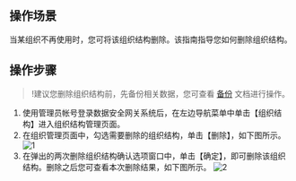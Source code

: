 ## 操作场景
当某组织不再使用时，您可将该组织结构删除。该指南指导您如何删除组织结构。


## 操作步骤

>!建议您删除组织结构前，先备份相关数据，您可查看 [备份](https://cloud.tencent.com/document/product/1025/32391) 文档进行操作。

1. 使用管理员帐号登录数据安全网关系统后，在左边导航菜单中单击【组织结构】进入组织结构管理页面。
2. 在组织管理页面中，勾选需要删除的组织结构，单击【删除】，如下图所示。
![1](https://main.qcloudimg.com/raw/7cf28c09d9a763c938cd6e97da3be774.png)
3. 在弹出的两次删除组织结构确认选项窗口中，单击【确定】，即可删除该组织结构。删除之后您可查看本次删除结果，如下图所示。
![2](https://main.qcloudimg.com/raw/23828bdcaa3a2fbfa394bd262642b6dc.png)
